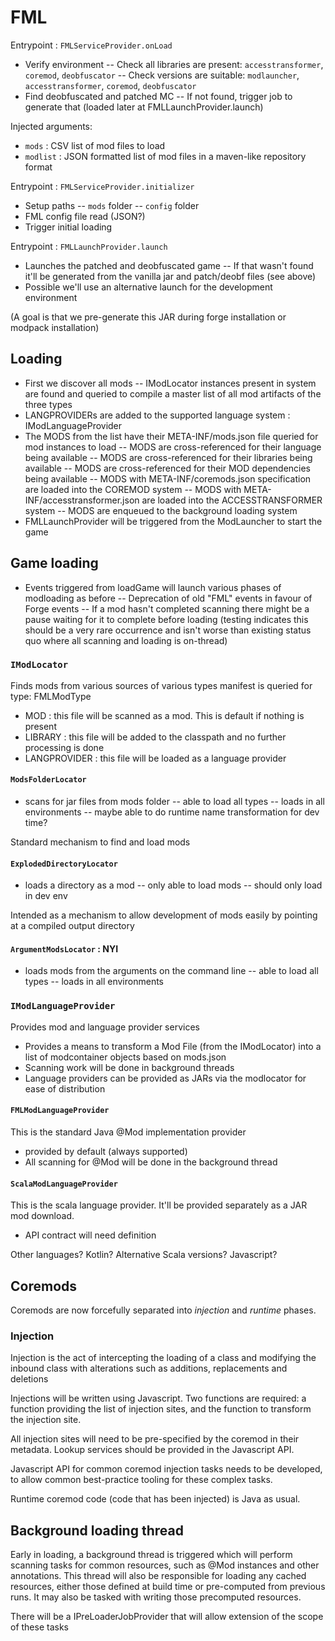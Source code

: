 # FML

Entrypoint : ```FMLServiceProvider.onLoad```

- Verify environment
-- Check all libraries are present: ```accesstransformer```, ```coremod```, ```deobfuscator```
-- Check versions are suitable: ```modlauncher```, ```accesstransformer```, ```coremod```, ```deobfuscator```
- Find deobfuscated and patched MC
-- If not found, trigger job to generate that (loaded later at FMLLaunchProvider.launch)

Injected arguments:

- ```mods``` : CSV list of mod files to load
- ```modlist``` : JSON formatted list of mod files in a maven-like repository format

Entrypoint : ```FMLServiceProvider.initializer```
- Setup paths
-- ```mods``` folder
-- ```config``` folder
- FML config file read (JSON?)
- Trigger initial loading

Entrypoint : ```FMLLaunchProvider.launch```
- Launches the patched and deobfuscated game
-- If that wasn't found it'll be generated from the vanilla jar and patch/deobf files (see above)
- Possible we'll use an alternative launch for the development environment

(A goal is that we pre-generate this JAR during forge installation or modpack installation)

## Loading

- First we discover all mods
-- IModLocator instances present in system are found and queried to compile a master list of all mod artifacts of the three types
- LANGPROVIDERs are added to the supported language system : IModLanguageProvider
- The MODS from the list have their META-INF/mods.json file queried for mod instances to load
-- MODS are cross-referenced for their language being available
-- MODS are cross-referenced for their libraries being available
-- MODS are cross-referenced for their MOD dependencies being available
-- MODS with META-INF/coremods.json specification are loaded into the COREMOD system
-- MODS with META-INF/accesstransformer.json are loaded into the ACCESSTRANSFORMER system
-- MODS are enqueued to the background loading system
- FMLLaunchProvider will be triggered from the ModLauncher to start the game

## Game loading

- Events triggered from loadGame will launch various phases of modloading as before
-- Deprecation of old "FML" events in favour of Forge events
-- If a mod hasn't completed scanning there might be a pause waiting for it to complete before loading (testing indicates this should be a very rare occurrence and isn't worse than existing status quo where all scanning and loading is on-thread)

### ```IModLocator```

Finds mods from various sources of various types
manifest is queried for type: FMLModType

- MOD : this file will be scanned as a mod. This is default if nothing is present
- LIBRARY : this file will be added to the classpath and no further processing is done
- LANGPROVIDER : this file will be loaded as a language provider

#### ```ModsFolderLocator```

- scans for jar files from mods folder
-- able to load all types
-- loads in all environments
-- maybe able to do runtime name transformation for dev time?

Standard mechanism to find and load mods

#### ```ExplodedDirectoryLocator```

- loads a directory as a mod
-- only able to load mods
-- should only load in dev env

Intended as a mechanism to allow development of mods easily by pointing at a compiled output directory

#### ```ArgumentModsLocator``` : NYI

- loads mods from the arguments on the command line
-- able to load all types
-- loads in all environments

### ```IModLanguageProvider```

Provides mod and language provider services

- Provides a means to transform a Mod File (from the IModLocator) into a list of modcontainer objects based on mods.json
- Scanning work will be done in background threads
- Language providers can be provided as JARs via the modlocator for ease of distribution

#### ```FMLModLanguageProvider```

This is the standard Java @Mod implementation provider

- provided by default (always supported)
- All scanning for @Mod will be done in the background thread

#### ```ScalaModLanguageProvider```

This is the scala language provider. It'll be provided separately as a JAR mod download.

- API contract will need definition

Other languages? Kotlin? Alternative Scala versions? Javascript?

## Coremods

Coremods are now forcefully separated into _injection_ and _runtime_ phases.

### Injection

Injection is the act of intercepting the loading of a class and modifying the inbound class with alterations such as additions, replacements and deletions

Injections will be written using Javascript. Two functions are required: a function providing the list of injection sites, and the function to transform the injection site.

All injection sites will need to be pre-specified by the coremod in their metadata. Lookup services should be provided in the Javascript API.

Javascript API for common coremod injection tasks needs to be developed, to allow common best-practice tooling for these complex tasks.

Runtime coremod code (code that has been injected) is Java as usual.

## Background loading thread

Early in loading, a background thread is triggered which will perform scanning tasks for common resources, such as @Mod instances and other annotations. This thread will also be responsible for loading any cached resources, either those defined at build time or pre-computed from previous runs. It may also be tasked with writing those precomputed resources.

There will be a IPreLoaderJobProvider that will allow extension of the scope of these tasks


